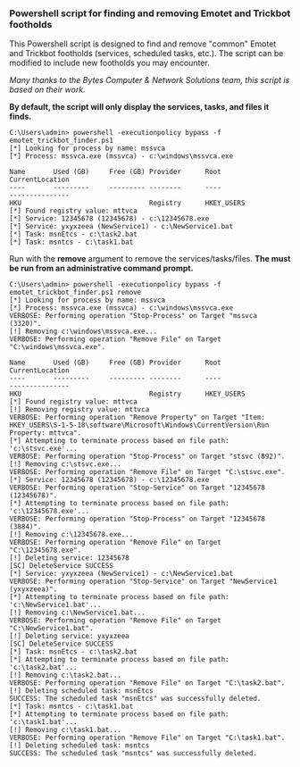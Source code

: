 ### Powershell script for finding and removing Emotet and Trickbot footholds

This Powershell script is designed to find and remove "common" Emotet and Trickbot footholds (services, scheduled tasks, etc.). The script can be modified to include new footholds you may encounter.

_Many thanks to the Bytes Computer & Network Solutions team, this script is based on their work._

**By default, the script will only display the services, tasks, and files it finds.**

```
C:\Users\admin> powershell -executionpolicy bypass -f emotet_trickbot_finder.ps1
[*] Looking for process by name: mssvca
[*] Process: mssvca.exe (mssvca) - c:\windows\mssvca.exe

Name       Used (GB)     Free (GB) Provider      Root                                CurrentLocation
----       ---------     --------- --------      ----                                ---------------
HKU                                Registry      HKEY_USERS
[*] Found registry value: mttvca
[*] Service: 12345678 (12345678) - c:\12345678.exe
[*] Service: yxyxzeea (NewService1) - c:\NewService1.bat
[*] Task: msnEtcs - c:\task2.bat
[*] Task: msntcs - c:\task1.bat
```

Run with the **remove** argument to remove the services/tasks/files. **The must be run from an administrative command prompt.**

```
C:\Users\admin> powershell -executionpolicy bypass -f emotet_trickbot_finder.ps1 remove
[*] Looking for process by name: mssvca
[*] Process: mssvca.exe (mssvca) - c:\windows\mssvca.exe
VERBOSE: Performing operation "Stop-Process" on Target "mssvca (3320)".
[!] Removing c:\windows\mssvca.exe...
VERBOSE: Performing operation "Remove File" on Target "C:\windows\mssvca.exe".

Name       Used (GB)     Free (GB) Provider      Root                                 CurrentLocation
----       ---------     --------- --------      ----                                 ---------------
HKU                                Registry      HKEY_USERS
[*] Found registry value: mttvca
[!] Removing registry value: mttvca
VERBOSE: Performing operation "Remove Property" on Target "Item:
HKEY_USERS\S-1-5-18\software\Microsoft\Windows\CurrentVersion\Run Property: mttvca".
[*] Attempting to terminate process based on file path: 'c:\stsvc.exe'...
VERBOSE: Performing operation "Stop-Process" on Target "stsvc (892)".
[!] Removing c:\stsvc.exe...
VERBOSE: Performing operation "Remove File" on Target "C:\stsvc.exe".
[*] Service: 12345678 (12345678) - c:\12345678.exe
VERBOSE: Performing operation "Stop-Service" on Target "12345678 (12345678)".
[*] Attempting to terminate process based on file path: 'c:\12345678.exe'...
VERBOSE: Performing operation "Stop-Process" on Target "12345678 (3884)".
[!] Removing c:\12345678.exe...
VERBOSE: Performing operation "Remove File" on Target "C:\12345678.exe".
[!] Deleting service: 12345678
[SC] DeleteService SUCCESS
[*] Service: yxyxzeea (NewService1) - c:\NewService1.bat
VERBOSE: Performing operation "Stop-Service" on Target "NewService1 (yxyxzeea)".
[*] Attempting to terminate process based on file path: 'c:\NewService1.bat'...
[!] Removing c:\NewService1.bat...
VERBOSE: Performing operation "Remove File" on Target "C:\NewService1.bat".
[!] Deleting service: yxyxzeea
[SC] DeleteService SUCCESS
[*] Task: msnEtcs - c:\task2.bat
[*] Attempting to terminate process based on file path: 'c:\task2.bat'...
[!] Removing c:\task2.bat...
VERBOSE: Performing operation "Remove File" on Target "C:\task2.bat".
[!] Deleting scheduled task: msnEtcs
SUCCESS: The scheduled task "msnEtcs" was successfully deleted.
[*] Task: msntcs - c:\task1.bat
[*] Attempting to terminate process based on file path: 'c:\task1.bat'...
[!] Removing c:\task1.bat...
VERBOSE: Performing operation "Remove File" on Target "C:\task1.bat".
[!] Deleting scheduled task: msntcs
SUCCESS: The scheduled task "msntcs" was successfully deleted.
```
